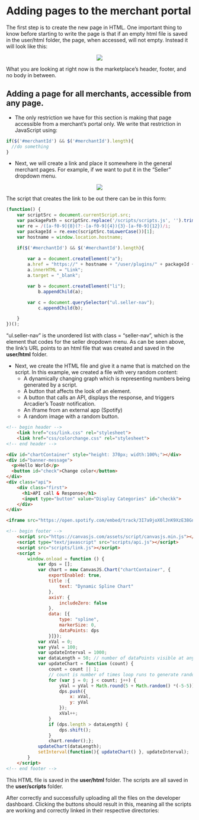 # Adding pages to the merchant portal #
The first step is to create the new page in HTML. One important thing to know before starting to
write the page is that if an empty html file is saved in the user/html folder, the page, when accessed,
will not empty.
Instead it will look like this:

<p align="center"><img src="https://drive.google.com/uc?id=1UBVbRDJPewDOMhBHeQGa3rOUWV2b4nwR"/></p>

What you are looking at right now is the marketplace’s header, footer, and no body in between.

## Adding a page for all merchants, accessible from any page. ##
* The only restriction we have for this section is making that page accessible from a merchant’s portal only. We write that restriction in JavaScript using:
```javascript
if($('#merchantId') && $('#merchantId').length){
  //do something
}
```
* Next, we will create a link and place it somewhere in the general merchant pages. For example, if we want to put it in the “Seller” dropdown menu. 
<p align="center"><img src="https://drive.google.com/uc?id=1ch_bxdY8-jx2_O_g8p6jVCvdklMCzosJ"/></p>
The script that creates the link to be out there can be in this form:

```javascript
(function() {
    var scriptSrc = document.currentScript.src;
    var packagePath = scriptSrc.replace('/scripts/scripts.js', '').trim();
    var re = /([a-f0-9]{8}(?:-[a-f0-9]{4}){3}-[a-f0-9]{12})/i;
    var packageId = re.exec(scriptSrc.toLowerCase())[1];
    var hostname = window.location.hostname;

    if($('#merchantId') && $('#merchantId').length){
      
        var a = document.createElement("a"); 
        a.href = "https://" + hostname + "/user/plugins/" + packageId + "/link.html";
        a.innerHTML = "Link"; 
        a.target = "_blank";

        var b = document.createElement("li");
            b.appendChild(a);

        var c = document.querySelector("ul.seller-nav");
            c.appendChild(b);

    }
})();
```

“ul.seller-nav” is the unordered list with class = “seller-nav”, which is the element that codes for the
seller dropdown menu.
As can be seen above, the link’s URL points to an html file that was created and saved in the **user/html** folder.

* Next, we create the HTML file and give it a name that is matched on the script. In this example, we created a file with very random content:
  * A dynamically changing graph which is representing numbers being generated by a script.
  * A button that affects the look of an element.
  * A button that calls an API, displays the response, and triggers Arcadier’s Toastr notification.
  * An iframe from an external app (Spotify)
  * A random image with a random button.
```html 
<!-- begin header -->
	<link href="css/link.css" rel="stylesheet">
	<link href="css/colorchange.css" rel="stylesheet">
<!-- end header -->

<div id="chartContainer" style="height: 370px; width:100%;"></div>
<div id="banner-message">
  <p>Hello World</p>
  <button id="check">Change color</button>
</div>
<div class="api">
	<div class="first">
	  <h1>API call & Response</h1>
	  <input type="button" value="Display Categories" id="checkk">
	</div>
</div>

<iframe src="https://open.spotify.com/embed/track/3I7a9joX0lJnK9XzE38GnD" width="300" height="380" frameborder="0" allowtransparency="true" allow="encrypted-media"></iframe>

<!-- begin footer -->
	<script src="https://canvasjs.com/assets/script/canvasjs.min.js"></script> 
	<script type="text/javascript" src="scripts/api.js"></script>
	<script src="scripts/link.js"></script> 
	<script >
		window.onload = function () {
			var dps = [];
			var chart = new CanvasJS.Chart("chartContainer", {
				exportEnabled: true,
				title :{
					text: "Dynamic Spline Chart"
				},
				axisY: {
					includeZero: false
				},
				data: [{
					type: "spline",
					markerSize: 0,
					dataPoints: dps 
				}]});
			var xVal = 0;
			var yVal = 100;
			var updateInterval = 1000;
			var dataLength = 50; // number of dataPoints visible at any point
			var updateChart = function (count) {
				count = count || 1;
				// count is number of times loop runs to generate random dataPoints.
				for (var j = 0; j < count; j++) {	
					yVal = yVal + Math.round(5 + Math.random() *(-5-5));
					dps.push({
						x: xVal,
						y: yVal
					});
					xVal++;
				}
				if (dps.length > dataLength) {
					dps.shift();
				}
				chart.render();};
			updateChart(dataLength); 
			setInterval(function(){ updateChart() }, updateInterval); 
		}
	</script>
<!-- end footer -->
```

This HTML file is saved in the **user/html** folder.
The scripts are all saved in the **user/scripts** folder.

After correctly and successfully uploading all the files on the developer dashboard. Clicking the buttons should result in this, meaning all the scripts are working and correctly linked in
their respective directories:

<p align="center"><img src="https://drive.google.com/uc?id=1Y-Lqp0aSB69ukqjUWiRCnoiz9HreJv1L/></p>

